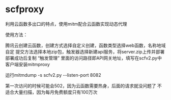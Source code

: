 # scfproxy

利用云函数多出口的特点，使用mitm配合云函数实现动态代理

使用方法：

腾讯云创建云函数，创建方式选择自定义创建，函数类型选择web函数，名称地域自定
提交方法选择本地zip包，触发器选择新建api服务，将server.zip上传并部署
部署成功后复制 “触发管理” 里面的访问路径即API网关地址，填写在scfv2.py中
客户端安装mitmproxy

运行mitmdump -s scfv2.py --listen-port 8082

第一次访问的时候可能会502，因为云函数需要热身，后面的请求就没问题了
不适合大量扫描，因为每月免费额度只有100万次

